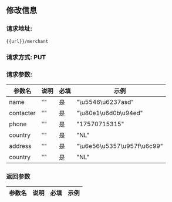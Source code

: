 ## 修改信息
### 请求地址:
```
{{url}}/merchant
```
### 请求方式: PUT  
### 请求参数:  

|参数名|说明|必填|示例|  
 |---|---|---|---|  
|name|""|是|"\u5546\u6237asd"|  
|contacter|""|是|"\u80e1\u6d0b\u94ed"|  
|phone|""|是|"17570715315"|  
|country|""|是|"NL"|  
|address|""|是|"\u6e56\u5357\u957f\u6c99"|  
|country|""|是|"NL"|  
### 返回参数  

|参数名|说明|必填|示例|  
 |---|---|---|---|  
